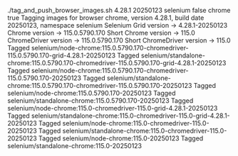 ./tag_and_push_browser_images.sh 4.28.1 20250123 selenium false chrome true
Tagging images for browser chrome, version 4.28.1, build date 20250123, namespace selenium
Selenium Grid version -> 4.28.1-20250123
Chrome version -> 115.0.5790.170
Short Chrome version -> 115.0
ChromeDriver version -> 115.0.5790.170
Short ChromeDriver version -> 115.0
Tagged selenium/node-chrome:115.0.5790.170-chromedriver-115.0.5790.170-grid-4.28.1-20250123
Tagged selenium/standalone-chrome:115.0.5790.170-chromedriver-115.0.5790.170-grid-4.28.1-20250123
Tagged selenium/node-chrome:115.0.5790.170-chromedriver-115.0.5790.170-20250123
Tagged selenium/standalone-chrome:115.0.5790.170-chromedriver-115.0.5790.170-20250123
Tagged selenium/node-chrome:115.0.5790.170-20250123
Tagged selenium/standalone-chrome:115.0.5790.170-20250123
Tagged selenium/node-chrome:115.0-chromedriver-115.0-grid-4.28.1-20250123
Tagged selenium/standalone-chrome:115.0-chromedriver-115.0-grid-4.28.1-20250123
Tagged selenium/node-chrome:115.0-chromedriver-115.0-20250123
Tagged selenium/standalone-chrome:115.0-chromedriver-115.0-20250123
Tagged selenium/node-chrome:115.0-20250123
Tagged selenium/standalone-chrome:115.0-20250123
